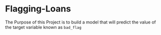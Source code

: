 # Flagging-Loans

The Purpose of this Project is to build a model that will predict the value of the target variable known as `bad_flag`
